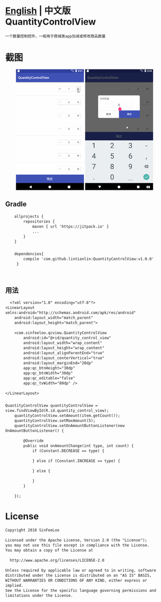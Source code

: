 [English](https://github.com/lintianlin/MonthPicker) | **中文版** </br>
QuantityControlView
==========
    一个数量控制控件，一般用于商城类app加减或修改商品数量

  
截图
===========

 
<div align=center><img width="216" height="384" src="https://github.com/lintianlin/QuantityControlView/blob/master/Gif/quantityControlView.gif"/>
<img width="216" height="384" src="https://github.com/lintianlin/QuantityControlView/blob/master/Gif/quantityControlView2.gif"/>
</div>


## Gradle 
		allprojects {
    		repositories {
        		maven { url 'https://jitpack.io' }
				...
    		}
		}
###
		dependencies{
			compile 'com.github.lintianlin:QuantityControlView:v1.0.0'
		 }
 
      
## 用法
      <?xml version="1.0" encoding="utf-8"?>
	<LinearLayout xmlns:android="http://schemas.android.com/apk/res/android"
    	android:layout_width="match_parent"
    	android:layout_height="match_parent">

    	<com.sinfeeloo.qcview.QuantityControlView
	        android:id="@+id/quantity_control_view"
	        android:layout_width="wrap_content"
	        android:layout_height="wrap_content"
	        android:layout_alignParentEnd="true"
	        android:layout_centerVertical="true"
	        android:layout_marginEnd="20dp"
	        app:qc_btnHeight="30dp"
	        app:qc_btnWidth="30dp"
	        app:qc_editable="false"
	        app:qc_tvWidth="80dp" />

	</LinearLayout>

###
	QuantityControlView quantityControlView = view.findViewById(R.id.quantity_control_view);
		quantityControlView.setAmount(item.getCount());
        quantityControlView.setMaxAmount(5);
        quantityControlView.setOnAmountButtonListener(new OnAmountButtonListener() {

            @Override
            public void onAmountChange(int type, int count) {
                if (Constant.DECREASE == type) {

                } else if (Constant.INCREASE == type) {

                } else {

                }
            }

        });
  
    

 
 # License
    Copyright 2018 SinFeeLoo

    Licensed under the Apache License, Version 2.0 (the "License");
    you may not use this file except in compliance with the License.
    You may obtain a copy of the License at

      http://www.apache.org/licenses/LICENSE-2.0

    Unless required by applicable law or agreed to in writing, software
    distributed under the License is distributed on an "AS IS" BASIS,
    WITHOUT WARRANTIES OR CONDITIONS OF ANY KIND, either express or implied.
    See the License for the specific language governing permissions and
    limitations under the License.
